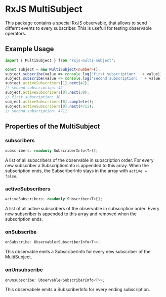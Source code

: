 # RxJS MultiSubject
This package contains a special RxJS observable, that allows to send differnt events to every subscriber. This is usefull for testing observable operators.
## Example Usage
```ts
import { MultiSubject } from 'rxjs-multi-subject';

const subject = new MultiSubject<number>();
subject.subscribe(value => console.log('first subscription: ' + value));
subject.subscribe(value => console.log('second subscription: ' + value));
subject.activeSubscribers[1].next(42);
// second subscription: 42
subject.activeSubscribers[0].next(38);
// first subscription: 38
subject.activeSubscribers[0].complete();
subject.activeSubscribers[0].next(4711);
// second subscription: 4711
```
## Properties of the MultiSubject
### subscribers
```ts
subscribers: readonly SubscriberInfo<T>[];
```
A list of all subscribers of the observable in subscription order. For every new subscriber a SubscriptionInfo is appended to this array. When the subscription ends, the SubscriberInfo stays in the array with `active = false`.
### activeSubscribers
```ts
activeSubscribers: readonly Subscriber<T>[];
```
A list of all active subscribers of the observable in subscription order. Every new subscriber is appended to this array and removed when the subscription ends.
### onSubscribe
```ts
onSubscribe: Observable<SubscriberInfo<T>>;
```
This observable emits a SubscriberInfo for every new subscriber of the MultiSubject.
### onUnsubscribe
```ts
onUnsubscribe: Observable<SubscriberInfo<T>>;
```
This observabele emits a SubscriberInfo for every ending subscription.